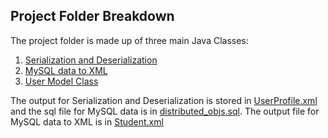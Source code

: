 ## Project Folder Breakdown
The project folder is made up of three main Java Classes:

1. [Serialization and Deserialization](https://github.com/Sianwa/xml_Assignment/blob/master/Student.xml)
2. [MySQL data to XML](https://github.com/Sianwa/xml_Assignment/blob/master/src/com/example/xmlAssignment/xmlDB.java)
3. [User Model Class](https://github.com/Sianwa/xml_Assignment/blob/master/src/com/example/xmlAssignment/User.java)

The output for Serialization and Deserialization is stored in [UserProfile.xml](https://github.com/Sianwa/xml_Assignment/blob/master/UserProfile.xml) and 
the sql file for MySQL data is in [distributed_objs.sql](https://github.com/Sianwa/xml_Assignment/blob/master/distributed_objs.sql).
The output file for MySQL data to XML is in [Student.xml](https://github.com/Sianwa/xml_Assignment/blob/master/Student.xml)